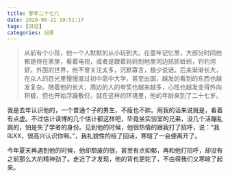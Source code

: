 ```yaml
---
title: 那年二十七八
date: 2020-06-21 19:51:17
tags: [日记]
categories: 记录
---
```


> 从前有个小孩，他一个人默默的从小玩到大。在童年记忆里，大部分时间他都是待在家里，看着电视，或者是跟着妈妈到地里河边抓抓蚯蚓，钓钓河虾。外面的世界，他不曾关注太多，沉默寡言，极少说话。后来渐渐长大，在众人的目光里慢慢度过初中高中大学，甚至出国，越发的看到的东西也越发复杂。随着他的长大，周边的人的夸奖也越来越多，心性也越发变得外向积极，但也开始浮躁敷衍，就在这样的环境里，他的年龄来到了二十七岁。

我是去年认识他的，一个普通个子的男生，不瘦也不胖。用我的话来说就是，看着有点虚。不过估计读博的几个估计都这样吧，毕竟坐实验室的兄弟，没几个活蹦乱跳的，怕是失了学者的身份。见到他的时候，他很热情的跟我打了招呼，说：“我叫XX，很高兴认识你啊。”，我礼貌性的给了回话，寒暄了一会便离开了。

今年夏天再遇到他的时候，他却颓废的很，甚至有点抑郁，再和他打招呼，却没有之前那么大的精神劲了。走近了才发现，他的背也更驼了，不由得我们又寒暄了起来。

